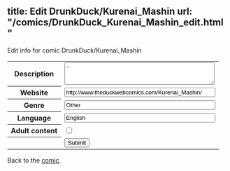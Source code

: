 title: Edit DrunkDuck/Kurenai_Mashin
url: "/comics/DrunkDuck_Kurenai_Mashin_edit.html"
---
Edit info for comic DrunkDuck/Kurenai_Mashin

<form name="comic" action="http://gaepostmail.appspot.com/comic/" method="post">
<table class="comicinfo">
<tr>
<th>Description</th><td><textarea name="description" cols="40" rows="3">-</textarea></td>
</tr>
<tr>
<th>Website</th><td><input type="text" name="url" value="http://www.theduckwebcomics.com/Kurenai_Mashin/" size="40"/></td>
</tr>
<tr>
<th>Genre</th><td><input type="text" name="genre" value="Other" size="40"/></td>
</tr>
<tr>
<th>Language</th><td><input type="text" name="language" value="English" size="40"/></td>
</tr>
<tr>
<th>Adult content</th><td><input type="checkbox" name="adult" value="adult" /></td>
</tr>
<tr>
<th></th><td>
<input type="hidden" name="comic" value="DrunkDuck_Kurenai_Mashin" />
<input type="submit" name="submit" value="Submit" />
</td>
</tr>
</table>
</form>

Back to the [comic](DrunkDuck_Kurenai_Mashin.html).
